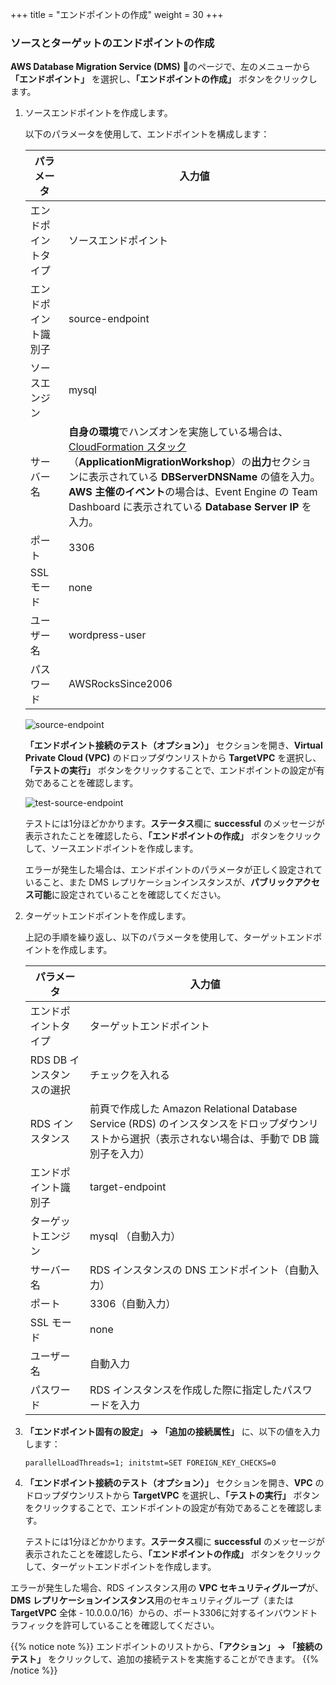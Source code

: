 +++
title = "エンドポイントの作成"
weight = 30
+++


### ソースとターゲットのエンドポイントの作成

**AWS Database Migration Service (DMS)** のページで、左のメニューから **「エンドポイント」** を選択し、**「エンドポイントの作成」** ボタンをクリックします。

1. ソースエンドポイントを作成します。 

    以下のパラメータを使用して、エンドポイントを構成します：

    | パラメータ           | 入力値                                          |
    | ------------------- | ---------------------------------------------- |
    | エンドポイントタイプ    | ソースエンドポイント                                |
    | エンドポイント識別子    | source-endpoint                                |
    | ソースエンジン         | mysql                                          |
    | サーバー名            | **自身の環境**でハンズオンを実施している場合は、<a href="https://us-west-2.console.aws.amazon.com/cloudformation/home?region=us-west-2#/" target="_blank">CloudFormation スタック</a>（**ApplicationMigrationWorkshop**）の**出力**セクションに表示されている **DBServerDNSName** の値を入力。<br> **AWS 主催のイベント**の場合は、Event Engine の Team Dashboard に表示されている **Database Server IP** を入力。   |
    | ポート                | 3306                                           |
    | SSL モード            | none                                           |
    | ユーザー名            | wordpress-user                                 |
    | パスワード            | AWSRocksSince2006                                   |

    ![source-endpoint](/db-mig/source-endpoint.ja.png)

    **「エンドポイント接続のテスト（オプション）」** セクションを開き、**Virtual Private Cloud (VPC)** のドロップダウンリストから **TargetVPC** を選択し、**「テストの実行」** ボタンをクリックすることで、エンドポイントの設定が有効であることを確認します。

    ![test-source-endpoint](/db-mig/test-source-endpoint.ja.png)

    テストには1分ほどかかります。**ステータス**欄に **successful** のメッセージが表示されたことを確認したら、**「エンドポイントの作成」** ボタンをクリックして、ソースエンドポイントを作成します。
    
    エラーが発生した場合は、エンドポイントのパラメータが正しく設定されていること、また DMS レプリケーションインスタンスが、**パブリックアクセス可能**に設定されていることを確認してください。

2. ターゲットエンドポイントを作成します。

    上記の手順を繰り返し、以下のパラメータを使用して、ターゲットエンドポイントを作成します。

    | パラメータ           | 入力値                                                 |
    | ------------------- | ----------------------------------------------------- |
    | エンドポイントタイプ       | ターゲットエンドポイント                                       |
    | RDS DB インスタンスの選択  | チェックを入れる                                            |
    | RDS インスタンス          | 前頁で作成した Amazon Relational Database Service (RDS) のインスタンスをドロップダウンリストから選択（表示されない場合は、手動で DB 識別子を入力）  |
    | エンドポイント識別子       | target-endpoint                                       |
    | ターゲットエンジン         | mysql （自動入力）                                                |
    | サーバー名                | RDS インスタンスの DNS エンドポイント（自動入力）                             |
    | ポート                   | 3306（自動入力）                                            |
    | SSL モード               | none                                                  |
    | ユーザー名                | 自動入力                                                |
    | パスワード               | RDS インスタンスを作成した際に指定したパスワードを入力 |


3. **「エンドポイント固有の設定」 → 「追加の接続属性」** に、以下の値を入力します：

    ```
    parallelLoadThreads=1; initstmt=SET FOREIGN_KEY_CHECKS=0
    ```

4. **「エンドポイント接続のテスト（オプション）」** セクションを開き、**VPC** のドロップダウンリストから **TargetVPC** を選択し、**「テストの実行」** ボタンをクリックすることで、エンドポイントの設定が有効であることを確認します。

    テストには1分ほどかかります。**ステータス**欄に **successful** のメッセージが表示されたことを確認したら、**「エンドポイントの作成」** ボタンをクリックして、ターゲットエンドポイントを作成します。

エラーが発生した場合、RDS インスタンス用の **VPC セキュリティグループ**が、 **DMS レプリケーションインスタンス**用のセキュリティグループ（または **TargetVPC** 全体 - 10.0.0.0/16）からの、ポート3306に対するインバウンドトラフィックを許可していることを確認してください。

{{% notice note %}}
エンドポイントのリストから、**「アクション」 → 「接続のテスト」** をクリックして、追加の接続テストを実施することができます。
{{% /notice %}}
